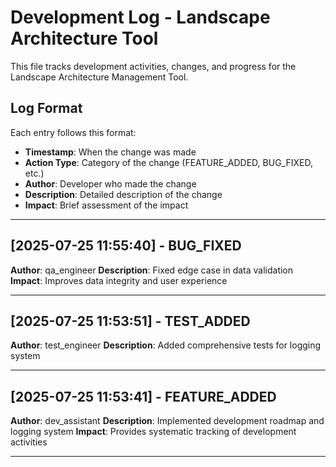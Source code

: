 # Development Log - Landscape Architecture Tool

This file tracks development activities, changes, and progress for the Landscape Architecture Management Tool.

## Log Format
Each entry follows this format:
- **Timestamp**: When the change was made
- **Action Type**: Category of the change (FEATURE_ADDED, BUG_FIXED, etc.)
- **Author**: Developer who made the change
- **Description**: Detailed description of the change
- **Impact**: Brief assessment of the impact

---

## [2025-07-25 11:55:40] - BUG_FIXED
**Author**: qa_engineer
**Description**: Fixed edge case in data validation
**Impact**: Improves data integrity and user experience

---

## [2025-07-25 11:53:51] - TEST_ADDED
**Author**: test_engineer
**Description**: Added comprehensive tests for logging system

---

## [2025-07-25 11:53:41] - FEATURE_ADDED
**Author**: dev_assistant
**Description**: Implemented development roadmap and logging system
**Impact**: Provides systematic tracking of development activities

---

